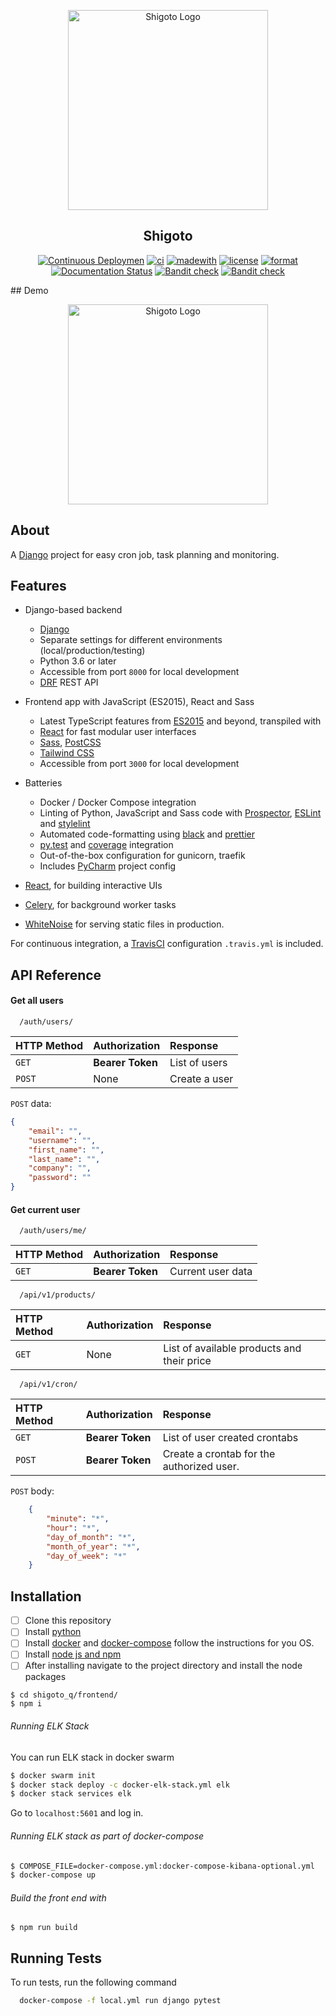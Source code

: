 <p align="center">

<img src="https://i.imgur.com/bkB9LUA.png" width="320" alt="Shigoto Logo" />

</p>
<h2 align="center">Shigoto</h2>

<p align="center">
    <a href="https://github.com/Shigoto-Q/shigoto/actions/workflows/deployment.yml"><img alt="Continuous Deploymen" src="https://github.com/Shigoto-Q/shigoto/actions/workflows/deployment.yml/badge.svg"></a>
    <a href="https://github.com/Shigoto-Q/shigoto_q/actions/workflows/ci.yml"><img alt="ci" src="https://github.com/Shigoto-Q/shigoto_q/actions/workflows/ci.yml/badge.svg?branch=master"></a>
    <a href=""><img alt="madewith" src="https://img.shields.io/badge/Made%20with-Python-1f425f.svg"></a>
    <a href=""><img alt="license" src="https://img.shields.io/badge/License-GPL%20v3-yellow.svg"></a>
    <a href="https://github.com/psf/black"><img alt="format" src="https://img.shields.io/badge/code%20style-black-000000.svg"></a>
    <a href="><img alt="codefactor" src="https://www.codefactor.io/repository/github/shigoto-q/shigoto_q/badge"></a>
    <a href="https://shigoto.com/api-docs/?badge=stable"><img alt="Documentation Status" src="https://readthedocs.org/projects/black/badge/?version=stable"></a>
    <a href="https://github.com/PyCQA/bandit"><img alt="Bandit check" src="https://img.shields.io/badge/security-bandit-yellow.svg"></a>
    <a href="https://results.pre-commit.ci/latest/github/Shigoto-Q/shigoto/master"><img alt="Bandit check" src="https://results.pre-commit.ci/badge/github/Shigoto-Q/shigoto/master.svg"></a>
</p>
## Demo
<p align="center">
<img src="https://i.imgur.com/baTgX6B.mp4" width="320" alt="Shigoto Logo" />
 </p>


## About
A [Django](https://www.djangoproject.com/) project for easy cron job, task planning and monitoring.

## Features

- Django-based backend

    - [Django](https://www.djangoproject.com/)
    - Separate settings for different environments (local/production/testing)
    - Python 3.6 or later
    - Accessible from port `8000` for local development
    - [DRF](https://www.django-rest-framework.org/) REST API


- Frontend app with JavaScript (ES2015), React and Sass
    - Latest TypeScript features from [ES2015](https://babeljs.io/docs/learn-es2015/) and beyond, transpiled with
    - [React](https://facebook.github.io/react/) for fast modular user interfaces
    - [Sass](http://sass-lang.com/), [PostCSS](http://postcss.org/)
    - [Tailwind CSS](https://tailwindcss.com/)
    - Accessible from port `3000` for local development

- Batteries

    - Docker / Docker Compose integration
    - Linting of Python, JavaScript and Sass code with [Prospector](http://prospector.landscape.io/),
      [ESLint](http://eslint.org/) and [stylelint](https://stylelint.io/)
    - Automated code-formatting using [black](https://black.readthedocs.io) and [prettier](https://prettier.io)
    - [py.test](http://pytest.org/) and [coverage](https://coverage.readthedocs.io/) integration
    - Out-of-the-box configuration for gunicorn, traefik
    - Includes [PyCharm](https://www.jetbrains.com/pycharm/) project config



- [React](https://facebook.github.io/react/), for building interactive UIs
- [Celery](http://www.celeryproject.org/), for background worker tasks
- [WhiteNoise](http://whitenoise.evans.io/en/stable/) for serving static files in production.

For continuous integration, a [TravisCI](https://travis-ci.com/) configuration `.travis.yml` is included.



## API Reference

#### Get all users

```http
  /auth/users/
```

| HTTP Method | Authorization     | Response                |
| :-------- | :------- | :------------------------- |
| `GET` | **Bearer Token** | List of users |
| `POST` | None | Create a user |

`POST` data:
```json
{
    "email": "",
    "username": "",
    "first_name": "",
    "last_name": "",
    "company": "",
    "password": ""
}
```

#### Get current user

```http
  /auth/users/me/
```

| HTTP Method | Authorization     | Response                       |
| :-------- | :------- | :-------------------------------- |
| `GET`      | **Bearer Token** | Current user data |



```http
  /api/v1/products/
```

| HTTP Method | Authorization     | Response                       |
| :-------- | :------- | :-------------------------------- |
| `GET`      | None | List of available products and their price|


```http
  /api/v1/cron/
```

| HTTP Method | Authorization     | Response                       |
| :-------- | :------- | :-------------------------------- |
| `GET`      | **Bearer Token** | List of user created crontabs|
| `POST`      | **Bearer Token** | Create a crontab for the authorized user.|

`POST` body:

```json
    {
        "minute": "*",
        "hour": "*",
        "day_of_month": "*",
        "month_of_year": "*",
        "day_of_week": "*"
    }
```


## Installation

- [ ] Clone this repository
- [ ] Install [python](https://www.python.org/)
- [ ] Install [docker](https://docs.docker.com/docker-for-windows/install/) and [docker-compose](https://docs.docker.com/compose/install/) follow the instructions for you OS.
- [ ] Install [node js and npm](https://nodejs.org/en/download/)
- [ ] After installing navigate to the project directory and install the node packages
```shell script
$ cd shigoto_q/frontend/
$ npm i
```
###### Running ELK Stack
You can run ELK stack in docker swarm
```sh
$ docker swarm init
$ docker stack deploy -c docker-elk-stack.yml elk
$ docker stack services elk
```
Go to `localhost:5601` and log in.
###### Running ELK stack as part of docker-compose
```sh
$ COMPOSE_FILE=docker-compose.yml:docker-compose-kibana-optional.yml
$ docker-compose up
```
######  Build the front end with
```shell script
$ npm run build
```
## Running Tests

To run tests, run the following command

```bash
  docker-compose -f local.yml run django pytest
```
